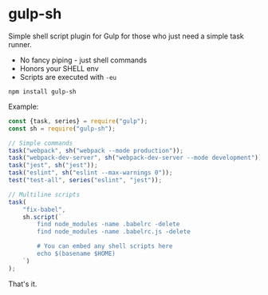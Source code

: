 # gulp-sh

Simple shell script plugin for Gulp for those who just need a simple task runner.

- No fancy piping - just shell commands
- Honors your SHELL env
- Scripts are executed with `-eu`

```
npm install gulp-sh
```

Example:

```js
const {task, series} = require("gulp");
const sh = require("gulp-sh");

// Simple commands
task("webpack", sh("webpack --mode production"));
task("webpack-dev-server", sh("webpack-dev-server --mode development"));
task("jest", sh("jest"));
task("eslint", sh("eslint --max-warnings 0"));
test("test-all", series("eslint", "jest"));

// Multiline scripts
task(
    "fix-babel",
    sh.script(`
        find node_modules -name .babelrc -delete
        find node_modules -name .babelrc.js -delete

        # You can embed any shell scripts here
        echo $(basename $HOME)
    `)
);
```

That's it.
